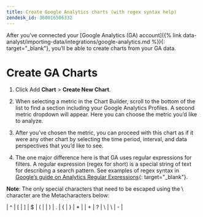 ```yaml
---
title: Create Google Analytics charts (with regex syntax help)
zendesk_id: 360016506332
---
```


After you’ve connected your [Google Analytics (GA) account]({% link data-analyst/importing-data/integrations/google-analytics.md %}){: target="_blank"}, you’ll be able to create charts from your GA data.

# Create GA Charts

1. Click Add **Chart** > **Create New Chart**.

1. When selecting a metric in the Chart Builder, scroll to the bottom of the list to find a section including your Google Analytics Profiles. A second metric dropdown will appear. Here you can choose the metric you’d like to analyze.

1. After you’ve chosen the metric, you can proceed with this chart as if it were any other chart by selecting the time period, interval, and data perspectives that you’d like to see.

1. The one major difference here is that GA uses regular expressions for filters. A regular expression (regex for short) is a special string of text for describing a search pattern. See examples of regex syntax in [Google’s guide on Analytics Regular Expressions](https://support.google.com/analytics/answer/1034324?hl=en){: target="_blank"}.

**Note**: The only special characters that need to be escaped using the \ character are the Metacharacters below:

| ^ | [ | ] | $ | ( |
| ) | . | { | } | * |
| + | ? | \ | \ | - |
